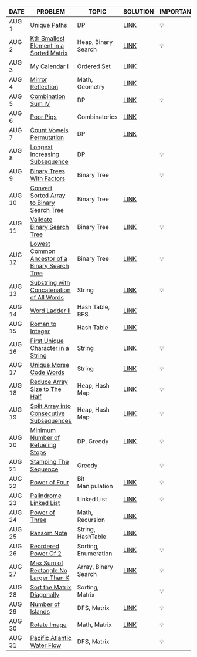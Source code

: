 |DATE|PROBLEM|TOPIC|SOLUTION|IMPORTANT|
|----|-------|-----|--------|---------|
|AUG 1| [Unique Paths](https://leetcode.com/problems/unique-paths/) | DP | [LINK](https://github.com/utkarsh006/LeetCode-Grind/blob/main/AUG%20CHALLENGES/AUG%201_Unique%20Paths.md) | 💡 |
|AUG 2| [Kth Smallest Element in a Sorted Matrix](https://leetcode.com/problems/kth-smallest-element-in-a-sorted-matrix/)| Heap, Binary Search |[LINK](https://github.com/utkarsh006/LeetCode-Grind/blob/main/AUG%20CHALLENGES/AUG%202_Kth%20Smallest%20Element%20in%20a%20Sorted%20Matrix.cpp)| 💡 |
|AUG 3| [My Calendar I](https://leetcode.com/problems/my-calendar-i/)| Ordered Set | [LINK](https://github.com/utkarsh006/LeetCode-Grind/blob/main/AUG%20CHALLENGES/AUG%203_My%20Calendar%20I.cpp)|  |
|AUG 4| [Mirror Reflection](https://leetcode.com/problems/mirror-reflection/)| Math, Geometry | [LINK](https://github.com/utkarsh006/LeetCode-Grind/blob/main/AUG%20CHALLENGES/AUG%204_Mirror%20Reflection.cpp)| |
|AUG 5| [Combination Sum IV](https://leetcode.com/problems/combination-sum-iv/)| DP | [LINK](https://github.com/utkarsh006/LeetCode-Grind/blob/main/AUG%20CHALLENGES/AUG%205_Combination%20Sum%20IV.cpp)| 💡 |
|AUG 6| [Poor Pigs](https://leetcode.com/problems/poor-pigs/)| Combinatorics |[LINK](https://github.com/utkarsh006/LeetCode-Grind/blob/main/AUG%20CHALLENGES/AUG%206_Poor%20Pigs.cpp)| |
|AUG 7| [Count Vowels Permutation](https://leetcode.com/problems/count-vowels-permutation/)| DP |[LINK](https://github.com/utkarsh006/LeetCode-Grind/blob/main/AUG%20CHALLENGES/AUG%207_Count%20Vowels%20Permutations.cpp)| |
|AUG 8| [Longest Increasing Subsequence](https://leetcode.com/problems/longest-increasing-subsequence/)| DP || 💡 |
|AUG 9| [Binary Trees With Factors](https://leetcode.com/problems/binary-trees-with-factors/)| Binary Tree || 💡 |
|AUG 10| [Convert Sorted Array to Binary Search Tree](https://leetcode.com/problems/convert-sorted-array-to-binary-search-tree/)| Binary Tree |[LINK](https://github.com/utkarsh006/LeetCode-Grind/blob/main/AUG%20CHALLENGES/AUG%2010_Convert%20Sorted%20Array%20to%20Binary%20Search%20Tree.cpp)| |
|AUG 11| [Validate Binary Search Tree](https://leetcode.com/problems/validate-binary-search-tree/)| Binary Tree |[LINK](https://github.com/tanya-gupta25/LeetCode-Grind/blob/main/AUG%20CHALLENGES/AUG%2011_Validate%20Binary%20Search%20Tree.cpp)| 💡 |
|AUG 12| [Lowest Common Ancestor of a Binary Search Tree](https://leetcode.com/problems/lowest-common-ancestor-of-a-binary-search-tree/)| Binary Tree |[LINK](https://github.com/utkarsh006/LeetCode-Grind/blob/main/AUG%20CHALLENGES/AUG%2012_Lowest%20Common%20Ancestor%20of%20BST.cpp)| 💡 |
|AUG 13| [Substring with Concatenation of All Words](https://leetcode.com/problems/substring-with-concatenation-of-all-words/)| String |[LINK](https://github.com/utkarsh006/LeetCode-Grind/blob/main/AUG%20CHALLENGES/AUG%2013_Substring%20with%20Concatenation%20of%20All%20Words.cpp)| 💡 |
|AUG 14| [Word Ladder II](https://leetcode.com/problems/word-ladder-ii/)| Hash Table, BFS |[LINK](https://github.com/utkarsh006/LeetCode-Grind/blob/main/AUG%20CHALLENGES/AUG%2014_Word%20Ladder%20II.cpp)| |
|AUG 15| [Roman to Integer](https://leetcode.com/problems/roman-to-integer/)| Hash Table | [LINK](https://github.com/utkarsh006/LeetCode-Grind/blob/main/AUG%20CHALLENGES/AUG%2015_Roman%20to%20Integer.cpp) | |
|AUG 16| [First Unique Character in a String](https://leetcode.com/problems/first-unique-character-in-a-string/)| String | [LINK](https://github.com/utkarsh006/LeetCode-Grind/blob/main/AUG%20CHALLENGES/AUG%2016_First%20Unique%20Character%20in%20a%20String.md)| 💡 |
|AUG 17| [Unique Morse Code Words](https://leetcode.com/problems/unique-morse-code-words/)| String |[LINK](https://github.com/utkarsh006/LeetCode-Grind/blob/main/AUG%20CHALLENGES/AUG%2017_Unique%20Morse%20Code%20Words.cpp)| 💡 |
|AUG 18| [Reduce Array Size to The Half](https://leetcode.com/problems/reduce-array-size-to-the-half/)| Heap, Hash Map | [LINK](https://github.com/utkarsh006/LeetCode-Grind/blob/main/AUG%20CHALLENGES/AUG%2018_Reduce%20Array%20Size%20to%20The%20Half.cpp)| 💡 |
|AUG 19| [Split Array into Consecutive Subsequences](https://leetcode.com/problems/split-array-into-consecutive-subsequences/)| Heap, Hash Map | [LINK](https://github.com/utkarsh006/LeetCode-Grind/blob/main/AUG%20CHALLENGES/AUG%2019_Split%20Array%20into%20Consecutive%20Subsequences.cpp)| 💡 |
|AUG 20| [Minimum Number of Refueling Stops](https://leetcode.com/problems/minimum-number-of-refueling-stops/)| DP, Greedy | [LINK](https://github.com/utkarsh006/LeetCode-Grind/blob/main/AUG%20CHALLENGES/AUG%2020_Minimum%20Number%20of%20Refueling%20Stops.cpp) | 💡 |
|AUG 21| [Stamping The Sequence](https://leetcode.com/problems/stamping-the-sequence/)| Greedy || 💡 |
|AUG 22| [Power of Four](https://leetcode.com/problems/power-of-four/)| Bit Manipulation |[LINK](https://github.com/utkarsh006/LeetCode-Grind/blob/main/AUG%20CHALLENGES/AUG%2022_Power%20of%20Four.cpp)| 💡 |
|AUG 23| [Palindrome Linked List](https://leetcode.com/problems/palindrome-linked-list/)| Linked List |[LINK](https://github.com/utkarsh006/LeetCode-Grind/blob/main/AUG%20CHALLENGES/AUG%2023_Palindrome%20Linked%20List.cpp)| 💡 |
|AUG 24| [Power of Three](https://leetcode.com/problems/power-of-three/)| Math, Recursion |[LINK](https://github.com/utkarsh006/LeetCode-Grind/blob/main/AUG%20CHALLENGES/AUG%2024_Power%20of%20Three.cpp)| |
|AUG 25| [Ransom Note](https://leetcode.com/problems/ransom-note/)| String, HashTable |[LINK](https://github.com/utkarsh006/LeetCode-Grind/blob/main/AUG%20CHALLENGES/AUG%2025_Ransom%20Note.cpp)| |
|AUG 26| [Reordered Power Of 2](https://leetcode.com/problems/reordered-power-of-2/)| Sorting, Enumeration |[LINK](https://github.com/utkarsh006/LeetCode-Grind/blob/main/AUG%2026_Reordered%20Power%20Of%202.cpp)| 💡 |
|AUG 27| [Max Sum of Rectangle No Larger Than K](https://leetcode.com/problems/max-sum-of-rectangle-no-larger-than-k/)| Array, Binary Search | [LINK](https://github.com/utkarsh006/LeetCode-Grind/blob/main/AUG%20CHALLENGES/AUG%2027_Max%20Sum%20of%20Rectangle%20No%20Larger%20Than%20K%20.cpp)| 💡 |
|AUG 28| [Sort the Matrix Diagonally](https://leetcode.com/problems/sort-the-matrix-diagonally/)| Sorting, Matrix || 💡 |
|AUG 29| [Number of Islands](https://leetcode.com/problems/number-of-islands/)| DFS, Matrix |[LINK](https://github.com/utkarsh006/LeetCode-Grind/blob/main/AUG%20CHALLENGES/AUG%2029_Number%20of%20Islands.cpp)|💡 |
|AUG 30| [Rotate Image](https://leetcode.com/problems/rotate-image/)| Math, Matrix |[LINK](https://github.com/utkarsh006/LeetCode-Grind/blob/main/AUG%20CHALLENGES/AUG%2030_Rotate%20Image.cpp)|💡 |
|AUG 31| [Pacific Atlantic Water Flow](https://leetcode.com/problems/pacific-atlantic-water-flow/)| DFS, Matrix ||💡 |


